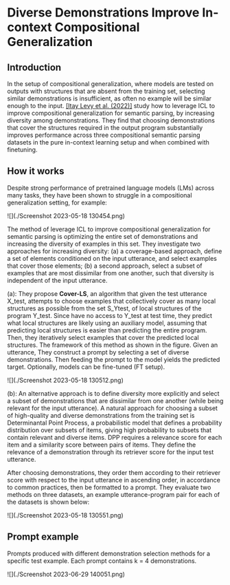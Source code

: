 # Diverse Demonstrations Improve In-context Compositional Generalization

## Introduction

In the setup of compositional generalization, where models are tested on outputs with structures that are absent from the training set, selecting similar demonstrations is insufficient, as often no example will be similar enough to the input. [\[Itay Levy et al. (2022)\]](https://arxiv.org/abs/2212.06800) study how to leverage ICL to improve compositional generalization for semantic parsing, by increasing diversity among demonstrations. They find that choosing demonstrations that cover the structures required in the output program substantially improves performance across three compositional semantic parsing datasets in the pure in-context learning setup and when combined with finetuning. 

## How it works

Despite strong performance of pretrained language models (LMs) across many tasks, they have been shown to struggle in a compositional generalization setting, for example:

![](./Screenshot 2023-05-18 130454.png)

The method of leverage ICL to improve compositional generalization for semantic parsing is optimizing the entire set of demonstrations and increasing the diversity of examples in this set. They investigate two approaches for increasing diversity: (a) a coverage-based approach, define a set of elements conditioned on the input utterance, and select examples that cover those elements; (b) a second approach, select a subset of examples that are most dissimilar from one another, such that diversity is independent of the input utterance.

(a): They propose **Cover-LS**,  an algorithm that given the test utterance X_test, attempts to choose examples that collectively cover as many local structures as possible from the set S_Ytest, of local structures of the program Y_test. Since have no access to Y_test at test time, they predict what local structures are likely using an auxiliary model, assuming that predicting local structures is easier than predicting the entire program. Then, they iteratively select examples that cover the predicted local structures. The framework of this method as shown in the figure. Given an utterance, They construct a prompt by selecting a set of diverse demonstrations. Then feeding the prompt to the model yields the predicted target. Optionally, models can be fine-tuned (FT setup).

![](./Screenshot 2023-05-18 130512.png)

(b): An alternative approach is to define diversity more explicitly and select a subset of demonstrations that are dissimilar from one another (while being relevant for the input utterance). A natural approach for choosing a subset of high-quality and diverse demonstrations from the training set is Determinantal Point Process, a probabilistic model that defines a probability distribution over subsets of items, giving high probability to subsets that contain relevant and diverse items. DPP requires a relevance score for each item and a similarity score between pairs of items. They define the relevance of a demonstration through its retriever score for the input test utterance. 

After choosing demonstrations, they order them according to their retriever score with respect to the input utterance in ascending order, in accordance to common practices, then be formatted to a prompt. They evaluate two methods on three datasets, an example utterance-program pair for each of the datasets is shown below:

![](./Screenshot 2023-05-18 130551.png)



## Prompt example

Prompts produced with different demonstration selection methods for a specific test example. Each prompt contains k = 4 demonstrations.

![](./Screenshot 2023-06-29 140051.png)